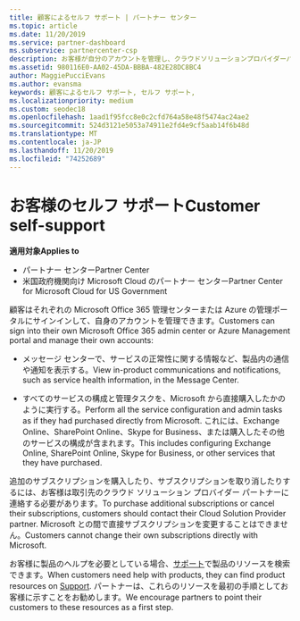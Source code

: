 ```yaml
---
title: 顧客によるセルフ サポート | パートナー センター
ms.topic: article
ms.date: 11/20/2019
ms.service: partner-dashboard
ms.subservice: partnercenter-csp
description: お客様が自分のアカウントを管理し、クラウドソリューションプロバイダーパートナーに連絡する必要があるタイミングと場所について説明します。
ms.assetid: 980116E0-AA02-45DA-BBBA-482E28DC8BC4
author: MaggiePucciEvans
ms.author: evansma
keywords: 顧客によるセルフ サポート, セルフ サポート,
ms.localizationpriority: medium
ms.custom: seodec18
ms.openlocfilehash: 1aad1f95fcc8e0c2cfd764a58e48f5474ac24ae2
ms.sourcegitcommit: 524d3121e5053a74911e2fd4e9cf5aab14f6b48d
ms.translationtype: MT
ms.contentlocale: ja-JP
ms.lasthandoff: 11/20/2019
ms.locfileid: "74252689"
---
```

# <a name="customer-self-support"></a><span data-ttu-id="5fbcc-104">お客様のセルフ サポート</span><span class="sxs-lookup"><span data-stu-id="5fbcc-104">Customer self-support</span></span>

<span data-ttu-id="5fbcc-105">**適用対象**</span><span class="sxs-lookup"><span data-stu-id="5fbcc-105">**Applies to**</span></span>

-  <span data-ttu-id="5fbcc-106">パートナー センター</span><span class="sxs-lookup"><span data-stu-id="5fbcc-106">Partner Center</span></span>
-  <span data-ttu-id="5fbcc-107">米国政府機関向け Microsoft Cloud のパートナー センター</span><span class="sxs-lookup"><span data-stu-id="5fbcc-107">Partner Center for Microsoft Cloud for US Government</span></span>


<span data-ttu-id="5fbcc-108">顧客はそれぞれの Microsoft Office 365 管理センターまたは Azure の管理ポータルにサインインして、自身のアカウントを管理できます。</span><span class="sxs-lookup"><span data-stu-id="5fbcc-108">Customers can sign into their own Microsoft Office 365 admin center or Azure Management portal and manage their own accounts:</span></span>

-   <span data-ttu-id="5fbcc-109">メッセージ センターで、サービスの正常性に関する情報など、製品内の通信や通知を表示する。</span><span class="sxs-lookup"><span data-stu-id="5fbcc-109">View in-product communications and notifications, such as service health information, in the Message Center.</span></span>

-   <span data-ttu-id="5fbcc-110">すべてのサービスの構成と管理タスクを、Microsoft から直接購入したかのように実行する。</span><span class="sxs-lookup"><span data-stu-id="5fbcc-110">Perform all the service configuration and admin tasks as if they had purchased directly from Microsoft.</span></span> <span data-ttu-id="5fbcc-111">これには、Exchange Online、SharePoint Online、Skype for Business、または購入したその他のサービスの構成が含まれます。</span><span class="sxs-lookup"><span data-stu-id="5fbcc-111">This includes configuring Exchange Online, SharePoint Online, Skype for Business, or other services that they have purchased.</span></span>

<span data-ttu-id="5fbcc-112">追加のサブスクリプションを購入したり、サブスクリプションを取り消したりするには、お客様は取引先のクラウド ソリューション プロバイダー パートナーに連絡する必要があります。</span><span class="sxs-lookup"><span data-stu-id="5fbcc-112">To purchase additional subscriptions or cancel their subscriptions, customers should contact their Cloud Solution Provider partner.</span></span> <span data-ttu-id="5fbcc-113">Microsoft との間で直接サブスクリプションを変更することはできません。</span><span class="sxs-lookup"><span data-stu-id="5fbcc-113">Customers cannot change their own subscriptions directly with Microsoft.</span></span>

<span data-ttu-id="5fbcc-114">お客様に製品のヘルプを必要としている場合、[サポート](https://partnercenter.microsoft.com/partner/support)で製品のリソースを検索できます。</span><span class="sxs-lookup"><span data-stu-id="5fbcc-114">When customers need help with products, they can find product resources on [Support](https://partnercenter.microsoft.com/partner/support).</span></span> <span data-ttu-id="5fbcc-115">パートナーは、これらのリソースを最初の手順としてお客様に示すことをお勧めします。</span><span class="sxs-lookup"><span data-stu-id="5fbcc-115">We encourage partners to point their customers to these resources as a first step.</span></span>

 

 




